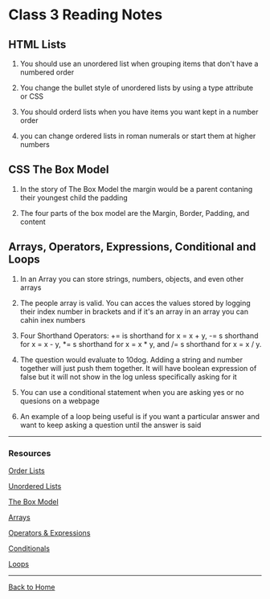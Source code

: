 # Class 3 Reading Notes

## HTML Lists

1. You should use an unordered list when grouping items that don't have a numbered order

2. You change the bullet style of unordered lists by using a type attribute or CSS

3. You should orderd lists when you have items you want kept in a number order

4. you can change ordered lists in roman numerals or start them at higher numbers

## CSS The Box Model

1. In the story of The Box Model the margin would be a parent contaning their youngest child the padding 

2. The four parts of the box model are the Margin, Border, Padding, and content

## Arrays, Operators, Expressions, Conditional and Loops

1. In an Array you can store strings, numbers, objects, and even other arrays

2. The people array is valid. You can acces the values stored by logging their index number in brackets and if it's an array in an array you can cahin inex numbers

3. Four Shorthand Operators: += is shorthand for x = x + y, -= s shorthand for x = x - y, *= s shorthand for x = x * y, and /= s shorthand for x = x / y.

4. The question would evaluate to 10dog. Adding a string and number together will just push them together. It will have boolean expression of false but it will not show in the log unless specifically asking for it

5. You can use a conditional statement when you are asking yes or no quesions on a webpage

6. An example of a loop being useful is if you want a particular answer and want to keep asking a question until the answer is said

---

### Resources

[Order Lists](https://developer.mozilla.org/en-US/docs/Web/HTML/Element/ol)

[Unordered Lists](https://developer.mozilla.org/en-US/docs/Web/HTML/Element/ul)

[The Box Model](https://developer.mozilla.org/en-US/docs/Learn/CSS/Building_blocks/The_box_model)

[Arrays](https://developer.mozilla.org/en-US/docs/Learn/JavaScript/First_steps/Arrays)

[Operators & Expressions](https://developer.mozilla.org/en-US/docs/Web/JavaScript/Guide/Expressions_and_Operators)

[Conditionals](https://developer.mozilla.org/en-US/docs/Learn/JavaScript/Building_blocks/conditionals)

[Loops](https://developer.mozilla.org/en-US/docs/Learn/JavaScript/Building_blocks/Looping_code)

---

[Back to Home](../README.md)

